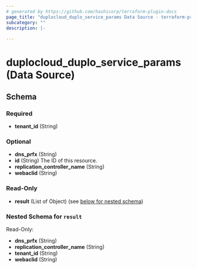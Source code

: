 ```yaml
---
# generated by https://github.com/hashicorp/terraform-plugin-docs
page_title: "duplocloud_duplo_service_params Data Source - terraform-provider-duplocloud"
subcategory: ""
description: |-
  
---
```


# duplocloud_duplo_service_params (Data Source)





<!-- schema generated by tfplugindocs -->
## Schema

### Required

- **tenant_id** (String)

### Optional

- **dns_prfx** (String)
- **id** (String) The ID of this resource.
- **replication_controller_name** (String)
- **webaclid** (String)

### Read-Only

- **result** (List of Object) (see [below for nested schema](#nestedatt--result))

<a id="nestedatt--result"></a>
### Nested Schema for `result`

Read-Only:

- **dns_prfx** (String)
- **replication_controller_name** (String)
- **tenant_id** (String)
- **webaclid** (String)


